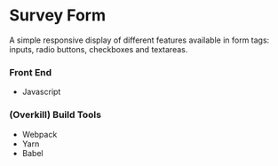 # Survey Form

A simple responsive display of different features available in form tags: inputs, radio buttons, checkboxes and textareas.

### Front End

* Javascript

### (Overkill) Build Tools

* Webpack
* Yarn
* Babel